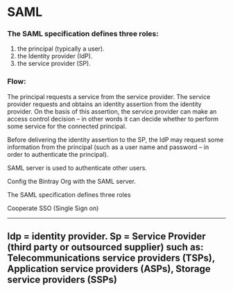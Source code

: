 
# SAML

### The SAML specification defines three roles:
 1. the principal (typically a user).
 2. the Identity provider (IdP).
 3. the service provider (SP).

 ### Flow:
 
 The principal requests a service from the service provider.
 The service provider requests and obtains an identity assertion from the identity provider.
 On the basis of this assertion, the service provider can make an access control decision – in other words it can decide whether to perform some service for the connected principal.

 Before delivering the identity assertion to the SP, the IdP may request some information from the principal (such as a user name and password – in order to authenticate the principal).




SAML server is used to authenticate other users.

Config the Bintray Org with the SAML server.

The SAML specification defines three roles

Cooperate SSO (Single Sign on)

----
Idp = identity provider.
Sp = Service Provider (third party or outsourced supplier)
such as:
Telecommunications service providers (TSPs), Application service providers (ASPs), Storage service providers (SSPs)
----
